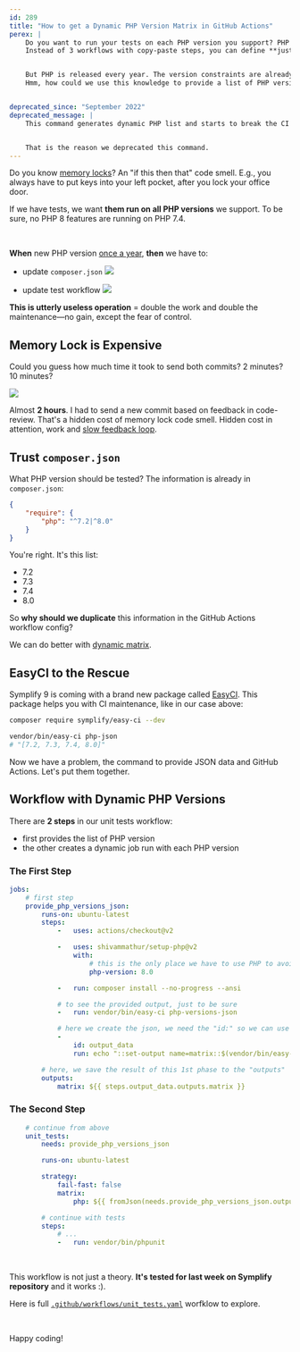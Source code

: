 ```yaml
---
id: 289
title: "How to get a Dynamic PHP Version Matrix in GitHub Actions"
perex: |
    Do you want to run your tests on each PHP version you support? PHP 7.3, 7.4 and 8.0?
    Instead of 3 workflows with copy-paste steps, you can define **just one with a matrix for PHP versions**.


    But PHP is released every year. The version constraints are already defined in `composer.json`.
    Hmm, how could we use this knowledge to provide a list of PHP version for a dynamic matrix?


deprecated_since: "September 2022"
deprecated_message: |
    This command generates dynamic PHP list and starts to break the CI in times the upgrade is not in the plan. The idea of forced upgrade did not work.


    That is the reason we deprecated this command.
---
```


Do you know [memory locks](/blog/2018/08/27/why-and-how-to-avoid-the-memory-lock/)? An "if this then that" code smell. E.g., you always have to put keys into your left pocket, after you lock your office door.

If we have tests, we want **them run on all PHP versions** we support. To be sure, no PHP 8 features are running on PHP 7.4.

<br>

**When** new PHP version [once a year](/blog/2017/10/30/what-can-you-learn-from-menstruation-and-symfony-releases/), **then** we have to:

- update `composer.json`
  <img src="/assets/images/posts/2020/php-json-composer.png" class="img-thumbnail">

- update test workflow
  <img src="/assets/images/posts/2020/php-json-useless.png" class="img-thumbnail">

**This is utterly useless operation** = double the work and double the maintenance—no gain, except the fear of control.

## Memory Lock is Expensive

Could you guess how much time it took to send both commits? 2 minutes? 10 minutes?

<img src="/assets/images/posts/2020/php-json-time.png" class="img-thumbnail">

Almost **2 hours**. I had to send a new commit based on feedback in code-review. That's a hidden cost of memory lock code smell.
Hidden cost in attention, work and [slow feedback loop](/blog/2020/01/13/why-is-first-instant-feedback-crucial-to-developers/).

## Trust `composer.json`

What PHP version should be tested? The information is already in `composer.json`:

```json
{
    "require": {
        "php": "^7.2|^8.0"
    }
}
```

You're right. It's this list:

- 7.2
- 7.3
- 7.4
- 8.0

So **why should we duplicate** this information in the GitHub Actions workflow config?

We can do better with [dynamic matrix](/blog/2020/11/16/how-to-make-dynamic-matrix-in-github-actions/).

## EasyCI to the Rescue

Symplify 9 is coming with a brand new package called [EasyCI](https://github.com/symplify/easy-ci). This package helps you with CI maintenance, like in our case above:

```bash
composer require symplify/easy-ci --dev

vendor/bin/easy-ci php-json
# "[7.2, 7.3, 7.4, 8.0]"
```

Now we have a problem, the command to provide JSON data and GitHub Actions. Let's put them together.

## Workflow with Dynamic PHP Versions

There are **2 steps** in our unit tests workflow:

- first provides the list of PHP version
- the other creates a dynamic job run with each PHP version

### The First Step

```yaml
jobs:
    # first step
    provide_php_versions_json:
        runs-on: ubuntu-latest
        steps:
            -   uses: actions/checkout@v2

            -   uses: shivammathur/setup-php@v2
                with:
                    # this is the only place we have to use PHP to avoid the lock to bash scripting
                    php-version: 8.0

            -   run: composer install --no-progress --ansi

            # to see the provided output, just to be sure
            -   run: vendor/bin/easy-ci php-versions-json

            # here we create the json, we need the "id:" so we can use it in "outputs" bellow
            -
                id: output_data
                run: echo "::set-output name=matrix::$(vendor/bin/easy-ci php-versions-json)"

        # here, we save the result of this 1st phase to the "outputs"
        outputs:
            matrix: ${{ steps.output_data.outputs.matrix }}
```

### The Second Step

```yaml
    # continue from above
    unit_tests:
        needs: provide_php_versions_json

        runs-on: ubuntu-latest

        strategy:
            fail-fast: false
            matrix:
                php: ${{ fromJson(needs.provide_php_versions_json.outputs.matrix) }}

        # continue with tests
        steps:
            # ...
            -   run: vendor/bin/phpunit
```

<br>

This workflow is not just a theory. **It's tested for last week on Symplify repository** and it works :).

Here is full [`.github/workflows/unit_tests.yaml`](https://github.com/symplify/symplify/blob/aeb8e03dfb2948474f5a7d267ab05541ee00d90b/.github/workflows/unit_tests.yaml) worfklow to explore.

<br>

Happy coding!
